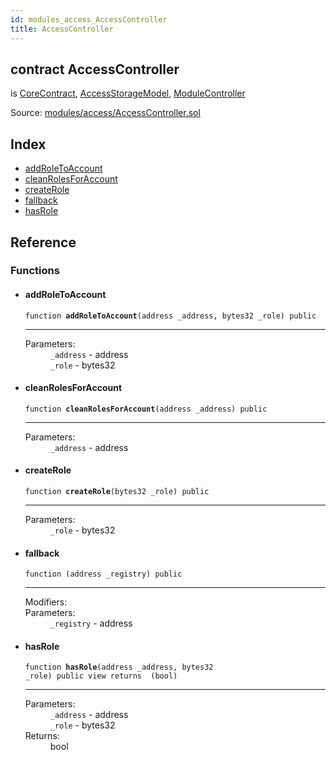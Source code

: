 ```yaml
---
id: modules_access_AccessController
title: AccessController
---
```


<div class="contract-doc"><div class="contract"><h2 class="contract-header"><span class="contract-kind">contract</span> AccessController</h2><p class="base-contracts"><span>is</span> <a href="shared_CoreContract.html">CoreContract</a><span>, </span><a href="modules_access_AccessStorageModel.html">AccessStorageModel</a><span>, </span><a href="shared_ModuleController.html">ModuleController</a></p><div class="source">Source: <a href="/blob/v1.0.0/contracts/modules/access/AccessController.sol" target="_blank">modules/access/AccessController.sol</a></div></div><div class="index"><h2>Index</h2><ul><li><a href="modules_access_AccessController.html#addRoleToAccount">addRoleToAccount</a></li><li><a href="modules_access_AccessController.html#cleanRolesForAccount">cleanRolesForAccount</a></li><li><a href="modules_access_AccessController.html#createRole">createRole</a></li><li><a href="modules_access_AccessController.html#">fallback</a></li><li><a href="modules_access_AccessController.html#hasRole">hasRole</a></li></ul></div><div class="reference"><h2>Reference</h2><div class="functions"><h3>Functions</h3><ul><li><div class="item function"><span id="addRoleToAccount" class="anchor-marker"></span><h4 class="name">addRoleToAccount</h4><div class="body"><code class="signature">function <strong>addRoleToAccount</strong><span>(address _address, bytes32 _role) </span><span>public </span></code><hr/><dl><dt><span class="label-parameters">Parameters:</span></dt><dd><div><code>_address</code> - address</div><div><code>_role</code> - bytes32</div></dd></dl></div></div></li><li><div class="item function"><span id="cleanRolesForAccount" class="anchor-marker"></span><h4 class="name">cleanRolesForAccount</h4><div class="body"><code class="signature">function <strong>cleanRolesForAccount</strong><span>(address _address) </span><span>public </span></code><hr/><dl><dt><span class="label-parameters">Parameters:</span></dt><dd><div><code>_address</code> - address</div></dd></dl></div></div></li><li><div class="item function"><span id="createRole" class="anchor-marker"></span><h4 class="name">createRole</h4><div class="body"><code class="signature">function <strong>createRole</strong><span>(bytes32 _role) </span><span>public </span></code><hr/><dl><dt><span class="label-parameters">Parameters:</span></dt><dd><div><code>_role</code> - bytes32</div></dd></dl></div></div></li><li><div class="item function"><span id="fallback" class="anchor-marker"></span><h4 class="name">fallback</h4><div class="body"><code class="signature">function <strong></strong><span>(address _registry) </span><span>public </span></code><hr/><dl><dt><span class="label-modifiers">Modifiers:</span></dt><dd></dd><dt><span class="label-parameters">Parameters:</span></dt><dd><div><code>_registry</code> - address</div></dd></dl></div></div></li><li><div class="item function"><span id="hasRole" class="anchor-marker"></span><h4 class="name">hasRole</h4><div class="body"><code class="signature">function <strong>hasRole</strong><span>(address _address, bytes32 _role) </span><span>public </span><span>view </span><span>returns  (bool) </span></code><hr/><dl><dt><span class="label-parameters">Parameters:</span></dt><dd><div><code>_address</code> - address</div><div><code>_role</code> - bytes32</div></dd><dt><span class="label-return">Returns:</span></dt><dd>bool</dd></dl></div></div></li></ul></div></div></div>
